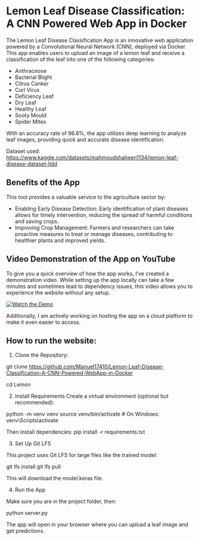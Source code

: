 # Lemon Leaf Disease Classification: A CNN Powered Web App in Docker

The Lemon Leaf Disease Classification App is an innovative web application powered by a Convolutional Neural Network (CNN), deployed via Docker. This app enables users to upload an image of a lemon leaf and receive a classification of the leaf into one of the following categories:
* Anthracnose
* Bacterial Blight
* Citrus Canker
* Curl Virus
* Deficiency Leaf
* Dry Leaf
* Healthy Leaf
* Sooty Mould
* Spider Mites

With an accuracy rate of 96.8%, the app utilizes deep learning to analyze leaf images, providing quick and accurate disease identification.

Dataset used: https://www.kaggle.com/datasets/mahmoudshaheen1134/lemon-leaf-disease-dataset-lldd

## Benefits of the App

This tool provides a valuable service to the agriculture sector by:

* Enabling Early Disease Detection: Early identification of plant diseases allows for timely intervention, reducing the spread of harmful conditions and saving crops.
* Improving Crop Management: Farmers and researchers can take proactive measures to treat or manage diseases, contributing to healthier plants and improved yields.

 ## Video Demonstration of the App on YouTube

To give you a quick overview of how the app works, I’ve created a demonstration video. While setting up the app locally can take a few minutes and sometimes lead to dependency issues, this video allows you to experience the website without any setup.

[![Watch the Demo](https://img.youtube.com/vi/UfOb0P7XKpI/0.jpg)](https://www.youtube.com/watch?v=UfOb0P7XKpI)

Additionally, I am actively working on hosting the app on a cloud platform to make it even easier to access. 

## How to run the website:

1. Clone the Repository:
   
git clone https://github.com/Manuel17410/Lemon-Leaf-Disease-Classification-A-CNN-Powered-WebApp-in-Docker

cd Lemon

2. Install Requirements
Create a virtual environment (optional but recommended):

python -m venv venv
source venv/bin/activate  # On Windows: venv\Scripts\activate

Then install dependencies:
pip install -r requirements.txt


3. Set Up Git LFS

This project uses Git LFS for large files like the trained model:

git lfs install
git lfs pull


This will download the model.keras file.


4. Run the App

Make sure you are in the project folder, then:

python server.py

The app will open in your browser where you can upload a leaf image and get predictions.

